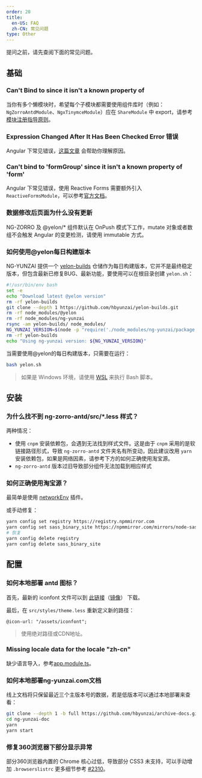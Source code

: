 ```yaml
---
order: 20
title:
  en-US: FAQ
  zh-CN: 常见问题
type: Other
---
```


提问之前，请先查阅下面的常见问题。

## 基础

### Can't Bind to since it isn't a known property of

当你有多个懒模块时，希望每个子模块都需要使用组件库时（例如：`NgZorroAntdModule`、`NgxTinymceModule`）应在 `ShareModule` 中 export，请参考[模块注册指导原则](/docs/module)。

### Expression Changed After It Has Been Checked Error 错误

Angular 下常见错误，[这篇文章](https://blog.angularindepth.com/everything-you-need-to-know-about-the-expressionchangedafterithasbeencheckederror-error-e3fd9ce7dbb4) 会帮助你理解原因。

### Can't bind to 'formGroup' since it isn't a known property of 'form'

Angular 下常见错误，使用 Reactive Forms 需要额外引入 `ReactiveFormsModule`，可以参考[官方文档](https://angular.io/guide/reactive-forms)。

### 数据修改后页面为什么没有更新

NG-ZORRO 及 @yelon/* 组件默认在 OnPush 模式下工作，mutate 对象或者数组不会触发 Angular 的变更检测，请使用 immutable 方式。

### 如何使用@yelon每日构建版本

NG-YUNZAI 提供一个 [yelon-builds](https://github.com/hbyunzai/yelon-builds.git) 仓储作为每日构建版本，它并不是最终稳定版本，但包含最新已修复BUG、最新功能，要使用可以在根目录创建 `yelon.sh`：

```bash
#!/usr/bin/env bash
set -e
echo "Download latest @yelon version"
rm -rf yelon-builds
git clone --depth 1 https://github.com/hbyunzai/yelon-builds.git
rm -rf node_modules/@yelon
rm -rf node_modules/ng-yunzai
rsync -am yelon-builds/ node_modules/
NG_YUNZAI_VERSION=$(node -p "require('./node_modules/ng-yunzai/package.json').version")
rm -rf yelon-builds
echo "Using ng-yunzai version: ${NG_YUNZAI_VERSION}"
```

当需要使用@yelon的每日构建版本，只需要在运行：

```bash
bash yelon.sh
```

> 如果是 Windows 环境，请使用 [WSL](https://docs.microsoft.com/en-us/windows/wsl/install) 来执行 Bash 脚本。

## 安装

### 为什么找不到 ng-zorro-antd/src/*.less 样式？

两种情况：

- 使用 `cnpm` 安装依赖包，会遇到无法找到样式文件。这是由于 `cnpm` 采用的是软链接路径形式，导致 `ng-zorro-antd` 文件夹名有所变动，因此建议改用 `yarn` 安装依赖包，如果是网络因素，请参考下方的如何正确使用淘宝源。
- `ng-zorro-antd` 版本过旧导致部分组件无法加载到相应样式

### 如何正确使用淘宝源？

最简单是使用 [networkEnv](/cli/plugin#networkEnv) 插件。

或手动修复：

```bash
yarn config set registry https://registry.npmmirror.com
yarn config set sass_binary_site https://npmmirror.com/mirrors/node-sass
# 恢复
yarn config delete registry
yarn config delete sass_binary_site
```

## 配置

### 如何本地部署 antd 图标？

首先，最新的 iconfont 文件可以到 [此链接](https://ant.design/docs/spec/download-cn)（[镜像](http://ant-design.gitee.io/docs/spec/download-cn)） 下载。

最后，在 `src/styles/theme.less` 重新定义新的路径：

```less
@icon-url: "/assets/iconfont";
```

> 使用绝对路径或CDN地址。

### Missing locale data for the locale "zh-cn"

缺少语言导入，参考[app.module.ts](https://github.com/hbyunzai/ng-yunzai/blob/master/src/app/app.module.ts#L6-L25)。

### 如何本地部署ng-yunzai.com文档

线上文档将只保留最近三个主版本号的数据，若是低版本可以通过本地部署来查看：

```bash
git clone --depth 1 -b full https://github.com/hbyunzai/archive-docs.git ng-yunzai-doc
cd ng-yunzai-doc
yarn
yarn start
```

### 修复360浏览器下部分显示异常

部分360浏览器内置的 Chrome 核心过低，导致部分 CSS3 未支持，可以手动增加 `.browserslistrc` 更多细节参考  [#2310](https://github.com/hbyunzai/ng-yunzai/issues/2310#issuecomment-1299460266)。

